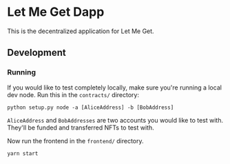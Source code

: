 # Let Me Get Dapp

This is the decentralized application for Let Me Get.

## Development

### Running

If you would like to test completely locally, make sure you're running a local
dev node. Run this in the `contracts/` directory:

    python setup.py node -a [AliceAddress] -b [BobAddress]

`AliceAddress` and `BobAddresses` are two accounts you would like to test with.
They'll be funded and transferred NFTs to test with.

Now run the frontend in the `frontend/` directory.

    yarn start
